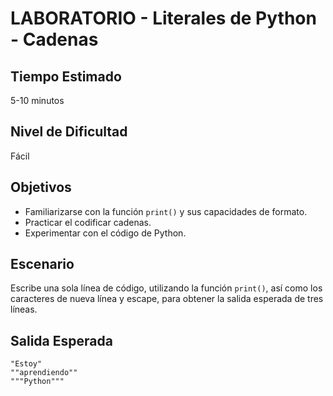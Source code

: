 # LABORATORIO - Literales de Python - Cadenas

## Tiempo Estimado

5-10 minutos

## Nivel de Dificultad

Fácil

## Objetivos

* Familiarizarse con la función `print()` y sus capacidades de formato.
* Practicar el codificar cadenas.
* Experimentar con el código de Python.


## Escenario

Escribe una sola línea de código, utilizando la función `print()`, así como los caracteres de nueva línea y escape, para obtener la salida esperada de tres líneas.

## Salida Esperada

```
"Estoy"
""aprendiendo""
"""Python"""
```
